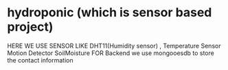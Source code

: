 # hydroponic  (which is sensor based project)
HERE WE USE SENSOR LIKE DHT11(Humidity sensor) , Temperature Sensor
Motion Detector
SoilMoisture
FOR  Backend we use mongooesdb to store the contact information
                                                                         
